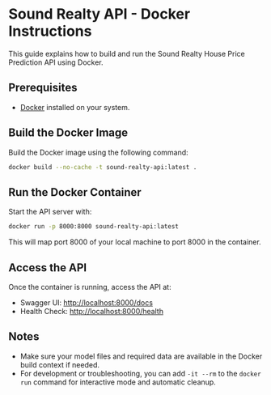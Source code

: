 # Sound Realty API - Docker Instructions

This guide explains how to build and run the Sound Realty House Price Prediction API using Docker.

## Prerequisites
- [Docker](https://docs.docker.com/get-docker/) installed on your system.

## Build the Docker Image

Build the Docker image using the following command:

```bash
docker build --no-cache -t sound-realty-api:latest .
```

## Run the Docker Container

Start the API server with:

```bash
docker run -p 8000:8000 sound-realty-api:latest
```

This will map port 8000 of your local machine to port 8000 in the container.

## Access the API

Once the container is running, access the API at:

- Swagger UI: [http://localhost:8000/docs](http://localhost:8000/docs)
- Health Check: [http://localhost:8000/health](http://localhost:8000/health)

## Notes
- Make sure your model files and required data are available in the Docker build context if needed.
- For development or troubleshooting, you can add `-it --rm` to the `docker run` command for interactive mode and automatic cleanup.
